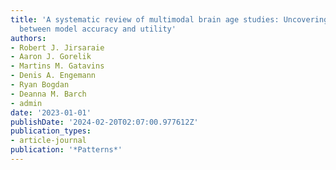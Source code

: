 ```yaml
---
title: 'A systematic review of multimodal brain age studies: Uncovering a divergence
  between model accuracy and utility'
authors:
- Robert J. Jirsaraie
- Aaron J. Gorelik
- Martins M. Gatavins
- Denis A. Engemann
- Ryan Bogdan
- Deanna M. Barch
- admin
date: '2023-01-01'
publishDate: '2024-02-20T02:07:00.977612Z'
publication_types:
- article-journal
publication: '*Patterns*'
---
```

